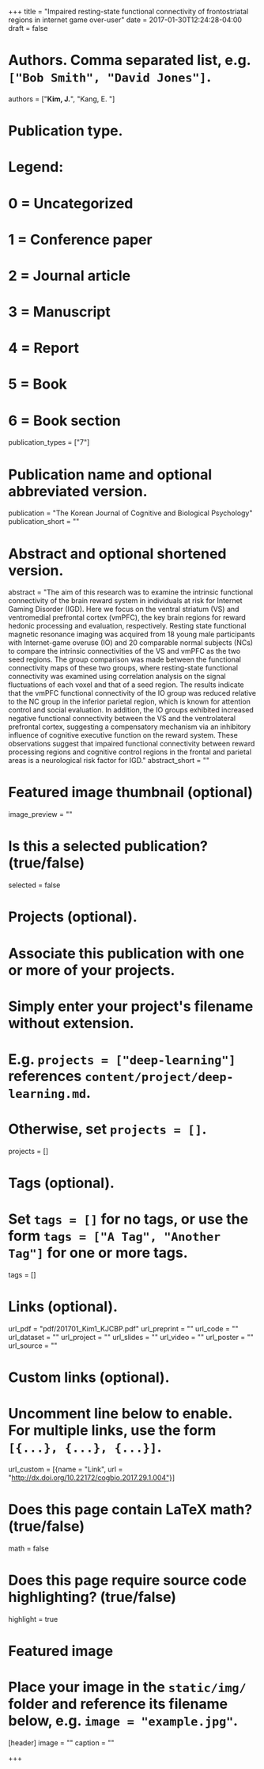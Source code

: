 +++
title = "Impaired resting-state functional connectivity of frontostriatal regions in internet game over-user"
date = 2017-01-30T12:24:28-04:00
draft = false

# Authors. Comma separated list, e.g. `["Bob Smith", "David Jones"]`.
authors = ["**Kim, J.**", "Kang, E. "]

# Publication type.
# Legend:
# 0 = Uncategorized
# 1 = Conference paper
# 2 = Journal article
# 3 = Manuscript
# 4 = Report
# 5 = Book
# 6 = Book section
publication_types = ["7"]

# Publication name and optional abbreviated version.
publication = "The Korean Journal of Cognitive and Biological Psychology"
publication_short = ""

# Abstract and optional shortened version.
abstract = "The aim of this research was to examine the intrinsic functional connectivity of the brain reward system in individuals at risk for Internet Gaming Disorder (IGD). Here we focus on the ventral striatum (VS) and ventromedial prefrontal cortex (vmPFC), the key brain regions for reward hedonic processing and evaluation, respectively. Resting state functional magnetic resonance imaging was acquired from 18 young male participants with Internet-game overuse (IO) and 20 comparable normal subjects (NCs) to compare the intrinsic connectivities of the VS and vmPFC as the two seed regions. The group comparison was made between the functional connectivity maps of these two groups, where resting-state functional connectivity was examined using correlation analysis on the signal fluctuations of each voxel and that of a seed region. The results indicate that the vmPFC functional connectivity of the IO group was reduced relative to the NC group in the inferior parietal region, which is known for attention control and social evaluation. In addition, the IO groups exhibited increased negative functional connectivity between the VS and the ventrolateral prefrontal cortex, suggesting a compensatory mechanism via an inhibitory influence of cognitive executive function on the reward system. These observations suggest that impaired functional connectivity between reward processing regions and cognitive control regions in the frontal and parietal areas is a neurological risk factor for IGD."
abstract_short = ""

# Featured image thumbnail (optional)
image_preview = ""

# Is this a selected publication? (true/false)
selected = false

# Projects (optional).
#   Associate this publication with one or more of your projects.
#   Simply enter your project's filename without extension.
#   E.g. `projects = ["deep-learning"]` references `content/project/deep-learning.md`.
#   Otherwise, set `projects = []`.
projects = []

# Tags (optional).
#   Set `tags = []` for no tags, or use the form `tags = ["A Tag", "Another Tag"]` for one or more tags.
tags = []

# Links (optional).
url_pdf = "pdf/201701_Kim1_KJCBP.pdf"
url_preprint = ""
url_code = ""
url_dataset = ""
url_project = ""
url_slides = ""
url_video = ""
url_poster = ""
url_source = ""

# Custom links (optional).
#   Uncomment line below to enable. For multiple links, use the form `[{...}, {...}, {...}]`.
url_custom = [{name = "Link", url = "http://dx.doi.org/10.22172/cogbio.2017.29.1.004"}]

# Does this page contain LaTeX math? (true/false)
math = false

# Does this page require source code highlighting? (true/false)
highlight = true

# Featured image
# Place your image in the `static/img/` folder and reference its filename below, e.g. `image = "example.jpg"`.
[header]
image = ""
caption = ""

+++

